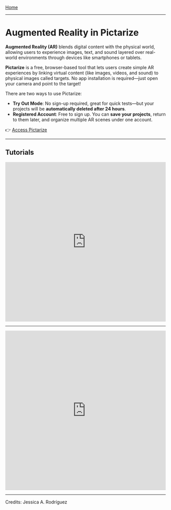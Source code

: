 [Home](../README.md)

-------------------------------------------------------------------------------

# Augmented Reality in Pictarize

**Augmented Reality (AR)** blends digital content with the physical world, allowing users to experience images, text, and sound layered over real-world environments through devices like smartphones or tablets.

**Pictarize** is a free, browser-based tool that lets users create simple AR experiences by linking virtual content (like images, videos, and sound) to physical images called targets. No app installation is required—just open your camera and point to the target!

There are two ways to use Pictarize:
- **Try Out Mode**: No sign-up required, great for quick tests—but your projects will be **automatically deleted after 24 hours**.
- **Registered Account**: Free to sign up. You can **save your projects**, return to them later, and organize multiple AR scenes under one account.

👉 [Access Pictarize](https://pictarize.com)

---

## Tutorials

<iframe src="https://www.iorad.com/player/2574789/Studio-Pictarize-1--Create-a-basic-project?src=iframe&oembed=1" width="100%" height="500px" style="width: 100%; height: 500px; border-bottom: 1px solid #ccc;" referrerpolicy="strict-origin-when-cross-origin" frameborder="0" webkitallowfullscreen="webkitallowfullscreen" mozallowfullscreen="mozallowfullscreen" allowfullscreen="allowfullscreen" allow="camera; microphone; clipboard-write;" sandbox="allow-scripts allow-forms allow-same-origin allow-presentation allow-downloads allow-modals allow-popups allow-popups-to-escape-sandbox allow-top-navigation allow-top-navigation-by-user-activation"></iframe>

---

<iframe src="https://www.iorad.com/player/2574794/Studio-Pictarize-2--Working-with-multiple-targets?src=iframe&oembed=1" width="100%" height="500px" style="width: 100%; height: 500px; border-bottom: 1px solid #ccc;" referrerpolicy="strict-origin-when-cross-origin" frameborder="0" webkitallowfullscreen="webkitallowfullscreen" mozallowfullscreen="mozallowfullscreen" allowfullscreen="allowfullscreen" allow="camera; microphone; clipboard-write;" sandbox="allow-scripts allow-forms allow-same-origin allow-presentation allow-downloads allow-modals allow-popups allow-popups-to-escape-sandbox allow-top-navigation allow-top-navigation-by-user-activation"></iframe>

________________________________________________________________________

Credits: Jessica A. Rodríguez
